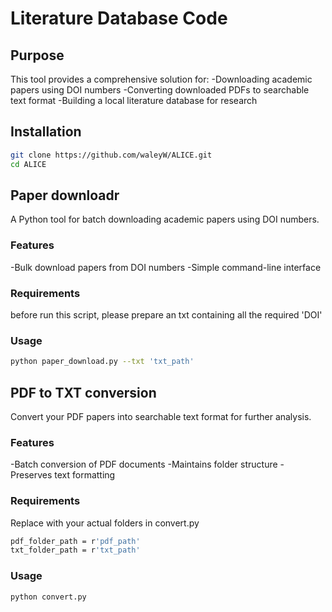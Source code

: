 # Literature Database Code

## Purpose
This tool provides a comprehensive solution for:
-Downloading academic papers using DOI numbers
-Converting downloaded PDFs to searchable text format
-Building a local literature database for research

## Installation
```bash
git clone https://github.com/waleyW/ALICE.git
cd ALICE
```
## Paper downloadr
A Python tool for batch downloading academic papers using DOI numbers.

### Features
-Bulk download papers from DOI numbers
-Simple command-line interface

### Requirements
before run this script, please prepare an txt containing all the required 'DOI'

### Usage
```bash
python paper_download.py --txt 'txt_path' 
```
## PDF to TXT conversion
Convert your PDF papers into searchable text format for further analysis.
### Features
-Batch conversion of PDF documents
-Maintains folder structure
-Preserves text formatting
### Requirements
Replace with your actual folders in convert.py
``` bash
pdf_folder_path = r'pdf_path'
txt_folder_path = r'txt_path'
```
### Usage
```bash
python convert.py
```